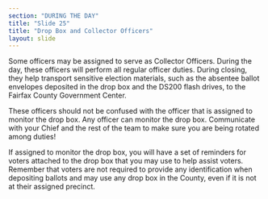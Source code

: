 ```yaml
---
section: "DURING THE DAY"
title: "Slide 25"
title: "Drop Box and Collector Officers"
layout: slide
---
```


Some officers may be assigned to serve as Collector Officers. During the day, these officers will perform all regular officer duties. During closing, they help transport sensitive election materials, such as the absentee ballot envelopes deposited in the drop box and the DS200 flash drives, to the Fairfax County Government Center.

These officers should not be confused with the officer that is assigned to monitor the drop box. Any officer can monitor the drop box. Communicate with your Chief and the rest of the team to make sure you are being rotated among duties!

If assigned to monitor the drop box, you will have a set of reminders for voters attached to the drop box that you may use to help assist voters. Remember that voters are not required to provide any identification when depositing ballots and may use any drop box in the County, even if it is not at their assigned precinct.